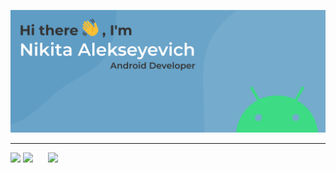 ![alt text](assets/bg.svg "Title")
___
![](http://github-profile-summary-cards.vercel.app/api/cards/profile-details?username=murlod1n&theme=default)
![](http://github-profile-summary-cards.vercel.app/api/cards/repos-per-language?username=vn7n24fzkq&theme=default)&nbsp;&nbsp;&nbsp;&nbsp;&nbsp;&nbsp;![](http://github-profile-summary-cards.vercel.app/api/cards/stats?username=vn7n24fzkq&theme=default)
